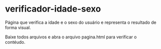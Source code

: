 # verificador-idade-sexo
Página que verifica a idade e o sexo do usuário e representa o resultado de forma visual.

Baixe todos arquivos e abra o arquivo pagina.html para verificar o contéudo.

